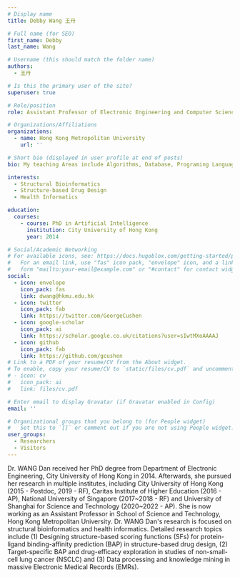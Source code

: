 ```yaml
---
# Display name
title: Debby Wang 王丹

# Full name (for SEO)
first_name: Debby
last_name: Wang

# Username (this should match the folder name)
authors:
  - 王丹

# Is this the primary user of the site?
superuser: true

# Role/position
role: Assistant Professor of Electronic Engineering and Computer Science

# Organizations/Affiliations
organizations:
  - name: Hong Kong Metropolitan University
    url: ''

# Short bio (displayed in user profile at end of posts)
bio: My teaching Areas include Algorithms, Database, Programing Languages, and AI. My research interests include Structural Bioinformatics, Structure-based Drug Design, and Health Informatics.

interests:
  - Structural Bioinformatics
  - Structure-based Drug Design
  - Health Informatics

education:
  courses:
    - course: PhD in Artificial Intelligence
      institution: City University of Hong Kong
      year: 2014

# Social/Academic Networking
# For available icons, see: https://docs.hugoblox.com/getting-started/page-builder/#icons
#   For an email link, use "fas" icon pack, "envelope" icon, and a link in the
#   form "mailto:your-email@example.com" or "#contact" for contact widget.
social:
  - icon: envelope
    icon_pack: fas
    link: dwang@hkmu.edu.hk
  - icon: twitter
    icon_pack: fab
    link: https://twitter.com/GeorgeCushen
  - icon: google-scholar
    icon_pack: ai
    link: https://scholar.google.co.uk/citations?user=sIwtMXoAAAAJ
  - icon: github
    icon_pack: fab
    link: https://github.com/gcushen
# Link to a PDF of your resume/CV from the About widget.
# To enable, copy your resume/CV to `static/files/cv.pdf` and uncomment the lines below.
# - icon: cv
#   icon_pack: ai
#   link: files/cv.pdf

# Enter email to display Gravatar (if Gravatar enabled in Config)
email: ''

# Organizational groups that you belong to (for People widget)
#   Set this to `[]` or comment out if you are not using People widget.
user_groups:
  - Researchers
  - Visitors
---
```


Dr. WANG Dan received her PhD degree from Department of Electronic Engineering, City University of Hong Kong in 2014. Afterwards, she pursued her research in multiple institutes, including City University of Hong Kong (2015 - Postdoc, 2019 - RF), Caritas Institute of Higher Education (2016 - AP), National University of Singapore (2017~2018 - RF) and University of Shanghai for Science and Technology (2020~2022 - AP). She is now working as an Assistant Professor in School of Science and Technology, Hong Kong Metropolitan University. Dr. WANG Dan's research is focused on structural bioinformatics and health informatics. Detailed research topics include (1) Designing structure-based scoring functions (SFs) for protein-ligand binding-affinity prediction (BAP) in structure-based drug design, (2) Target-specific BAP and drug-efficacy exploration in studies of non-small-cell lung cancer (NSCLC) and (3) Data processing and knowledge mining in massive Electronic Medical Records (EMRs).
